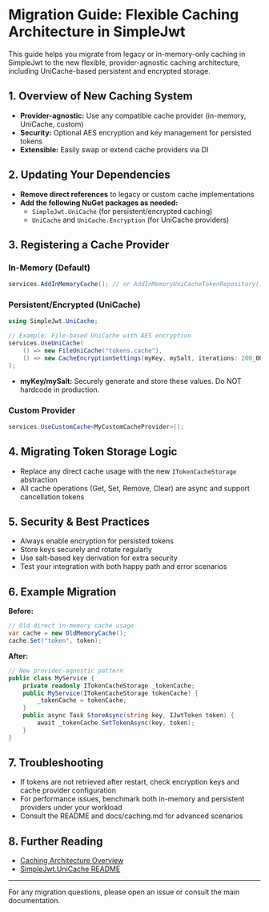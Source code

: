 # Migration Guide: Flexible Caching Architecture in SimpleJwt

This guide helps you migrate from legacy or in-memory-only caching in SimpleJwt to the new flexible, provider-agnostic caching architecture, including UniCache-based persistent and encrypted storage.

## 1. Overview of New Caching System
- **Provider-agnostic:** Use any compatible cache provider (in-memory, UniCache, custom)
- **Security:** Optional AES encryption and key management for persisted tokens
- **Extensible:** Easily swap or extend cache providers via DI

## 2. Updating Your Dependencies
- **Remove direct references** to legacy or custom cache implementations
- **Add the following NuGet packages as needed:**
  - `SimpleJwt.UniCache` (for persistent/encrypted caching)
  - `UniCache` and `UniCache.Encryption` (for UniCache providers)

## 3. Registering a Cache Provider
### In-Memory (Default)
```csharp
services.AddInMemoryCache(); // or AddInMemoryUniCacheTokenRepository() for UniCache-based
```

### Persistent/Encrypted (UniCache)
```csharp
using SimpleJwt.UniCache;

// Example: File-based UniCache with AES encryption
services.UseUniCache(
    () => new FileUniCache("tokens.cache"),
    () => new CacheEncryptionSettings(myKey, mySalt, iterations: 200_000)
);
```
- **myKey/mySalt:** Securely generate and store these values. Do NOT hardcode in production.

### Custom Provider
```csharp
services.UseCustomCache<MyCustomCacheProvider>();
```

## 4. Migrating Token Storage Logic
- Replace any direct cache usage with the new `ITokenCacheStorage` abstraction
- All cache operations (Get, Set, Remove, Clear) are async and support cancellation tokens

## 5. Security & Best Practices
- Always enable encryption for persisted tokens
- Store keys securely and rotate regularly
- Use salt-based key derivation for extra security
- Test your integration with both happy path and error scenarios

## 6. Example Migration
**Before:**
```csharp
// Old direct in-memory cache usage
var cache = new OldMemoryCache();
cache.Set("token", token);
```

**After:**
```csharp
// New provider-agnostic pattern
public class MyService {
    private readonly ITokenCacheStorage _tokenCache;
    public MyService(ITokenCacheStorage tokenCache) {
        _tokenCache = tokenCache;
    }
    public async Task StoreAsync(string key, IJwtToken token) {
        await _tokenCache.SetTokenAsync(key, token);
    }
}
```

## 7. Troubleshooting
- If tokens are not retrieved after restart, check encryption keys and cache provider configuration
- For performance issues, benchmark both in-memory and persistent providers under your workload
- Consult the README and docs/caching.md for advanced scenarios

## 8. Further Reading
- [Caching Architecture Overview](./caching.md)
- [SimpleJwt.UniCache README](../SimpleJwt.UniCache/README.md)

---

For any migration questions, please open an issue or consult the main documentation.
